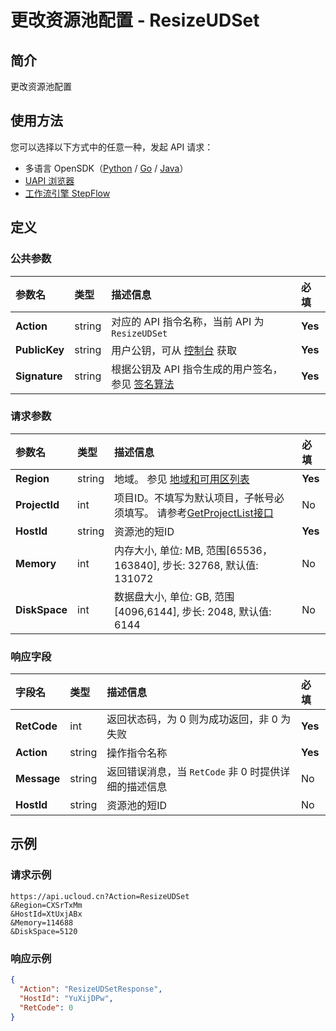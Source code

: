 # 更改资源池配置 - ResizeUDSet

## 简介

更改资源池配置





## 使用方法

您可以选择以下方式中的任意一种，发起 API 请求：
- 多语言 OpenSDK（[Python](https://github.com/ucloud/ucloud-sdk-python3) / [Go](https://github.com/ucloud/ucloud-sdk-go) / [Java](https://github.com/ucloud/ucloud-sdk-java)）
- [UAPI 浏览器](https://console.ucloud.cn/uapi/detail?id=ResizeUDSet)
- [工作流引擎 StepFlow](https://console.ucloud.cn/stepflow/manage/)

## 定义

### 公共参数

| 参数名 | 类型 | 描述信息 | 必填 |
|:---|:---|:---|:---|
| **Action**     | string  | 对应的 API 指令名称，当前 API 为 `ResizeUDSet`                        | **Yes** |
| **PublicKey**  | string  | 用户公钥，可从 [控制台](https://console.ucloud.cn/uapi/apikey) 获取                                             | **Yes** |
| **Signature**  | string  | 根据公钥及 API 指令生成的用户签名，参见 [签名算法](api/summary/signature.md)  | **Yes** |

### 请求参数

| 参数名 | 类型 | 描述信息 | 必填 |
|:---|:---|:---|:---|
| **Region** | string | 地域。 参见 [地域和可用区列表](api/summary/regionlist) |**Yes**|
| **ProjectId** | int | 项目ID。不填写为默认项目，子帐号必须填写。 请参考[GetProjectList接口](api/summary/get_project_list) |No|
| **HostId** | string | 资源池的短ID |**Yes**|
| **Memory** | int | 内存大小, 单位: MB, 范围[65536，163840], 步长: 32768, 默认值: 131072 |No|
| **DiskSpace** | int | 数据盘大小, 单位: GB, 范围[4096,6144], 步长: 2048, 默认值: 6144 |No|

### 响应字段

| 字段名 | 类型 | 描述信息 | 必填 |
|:---|:---|:---|:---|
| **RetCode** | int | 返回状态码，为 0 则为成功返回，非 0 为失败 |**Yes**|
| **Action** | string | 操作指令名称 |**Yes**|
| **Message** | string | 返回错误消息，当 `RetCode` 非 0 时提供详细的描述信息 |No|
| **HostId** | string | 资源池的短ID |No|




## 示例

### 请求示例
    
```
https://api.ucloud.cn?Action=ResizeUDSet
&Region=CXSrTxMm
&HostId=XtUxjABx
&Memory=114688
&DiskSpace=5120
```

### 响应示例
    
```json
{
  "Action": "ResizeUDSetResponse",
  "HostId": "YuXijDPw",
  "RetCode": 0
}
```





